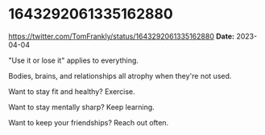 # 1643292061335162880
https://twitter.com/TomFrankly/status/1643292061335162880
**Date:** 2023-04-04

"Use it or lose it" applies to everything.

Bodies, brains, and relationships all atrophy when they're not used.

Want to stay fit and healthy? Exercise.

Want to stay mentally sharp? Keep learning.

Want to keep your friendships? Reach out often.
